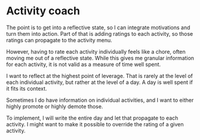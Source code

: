 # Activity coach
The point is to get into a reflective state, so I can integrate motivations and turn them into action. Part of that is adding ratings to each activity, so those ratings can propagate to the activity menu. 

However, having to rate each activity individually feels like a chore, often moving me out of a reflective state. While this gives me granular information for each activity, it is not valid as a measure of time well spent.

I want to reflect at the highest point of leverage. That is rarely at the level of each individual activity, but rather at the level of a day. A day is well spent if it fits its context.

Sometimes I do have information on individual activities, and I want to either highly promote or highly demote those. 

To implement, I will write the entire day and let that propagate to each activity. I might want to make it possible to override the rating of a given activity.

<!-- #p0 -->

<!-- {BearID:65C13191-CB3D-459E-851D-21F2FF71AD49-2588-0000014234CCA1EE} -->

